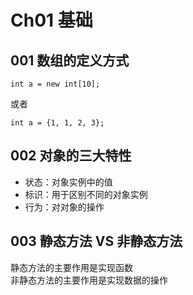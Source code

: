 # Ch01 基础
## 001 数组的定义方式
```
int a = new int[10];
```
或者
```
int a = {1, 1, 2, 3};
```
## 002 对象的三大特性
- 状态：对象实例中的值
- 标识：用于区别不同的对象实例
- 行为：对对象的操作
## 003 静态方法 VS 非静态方法
静态方法的主要作用是实现函数  
非静态方法的主要作用是实现数据的操作
